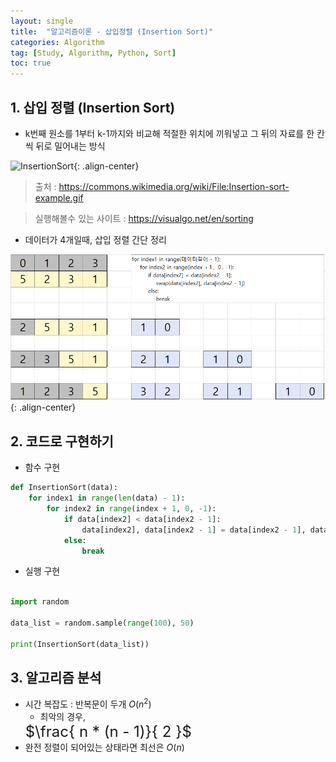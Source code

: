 ```yaml
---
layout: single
title:  "알고리즘이론 - 삽입정렬 (Insertion Sort)"
categories: Algorithm
tag: [Study, Algorithm, Python, Sort]
toc: true
---
```


## 1. 삽입 정렬 (Insertion Sort)
* k번째 원소를 1부터 k-1까지와 비교해 적절한 위치에 끼워넣고 그 뒤의 자료를 한 칸씩 뒤로 밀어내는 방식

![InsertionSort](https://upload.wikimedia.org/wikipedia/commons/9/9c/Insertion-sort-example.gif){: .align-center}
> 출처 : <https://commons.wikimedia.org/wiki/File:Insertion-sort-example.gif>

> 실행해볼수 있는 사이트 : <https://visualgo.net/en/sorting>

* 데이터가 4개일때, 삽입 정렬 간단 정리

![Insertion Sort](/images/2023-01-02-SortingAlgorithm-InsertionSort_posting/InsertionSort_Simply.png){: .align-center}

## 2. 코드로 구현하기

* 함수 구현
  
```python
def InsertionSort(data):
    for index1 in range(len(data) - 1):
        for index2 in range(index + 1, 0, -1):
            if data[index2] < data[index2 - 1]:
                data[index2], data[index2 - 1] = data[index2 - 1], data[index2]
            else:
                break
```

* 실행 구현

```python

import random

data_list = random.sample(range(100), 50)

print(InsertionSort(data_list))

```

## 3. 알고리즘 분석

* 시간 복잡도 : 반복문이 두개
$O(n^2)$
  * 최악의 경우, 
  <font size=5em>
  $\frac{ n * (n - 1)}{ 2 }$
  </font>
* 완전 정렬이 되어있는 상태라면 최선은 
$O(n)$